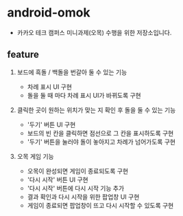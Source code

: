 # android-omok

- 카카오 테크 캠퍼스 미니과제(오목) 수행을 위한 저장소입니다.

## feature
1. 보드에 흑돌 / 백돌을 번갈아 둘 수 있는 기능
    - 차례 표시 UI 구현
    - 돌을 둘 때 마다 차례 표시 UI가 바뀌도록 구현

2. 클릭한 곳이 원하는 위치가 맞는 지 확인 후 돌을 둘 수 있는 기능
    - '두기' 버튼 UI 구현
    - 보드의 빈 칸을 클릭하면 점선으로 그 칸을 표시하도록 구현
    - '두기' 버튼을 눌러야 돌이 놓아지고 차례가 넘어가도록 구현

3. 오목 게임 기능
    - 오목이 완성되면 게임이 종료되도록 구현
    - '다시 시작' 버튼 UI 구현
    - '다시 시작' 버튼에 다시 시작 기능 추가
    - 결과 확인과 다시 시작을 위한 팝업창 UI 구현
    - 게임이 종료되면 팝업창이 뜨고 다시 시작할 수 있도록 구현
    